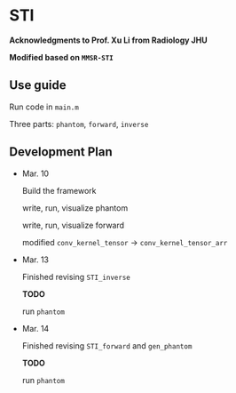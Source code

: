 # STI
**Acknowledgments to Prof. Xu Li from Radiology JHU**

**Modified based on   `MMSR-STI`**

## Use guide
Run code in `main.m`

Three parts: `phantom`, `forward`, `inverse`

## Development Plan
- Mar. 10 

    Build the framework

    write, run, visualize phantom

    write, run, visualize forward

    modified `conv_kernel_tensor` -> `conv_kernel_tensor_arr`

- Mar. 13

    Finished revising `STI_inverse`

    **TODO**

    run `phantom`

- Mar. 14

    Finished revising `STI_forward` and `gen_phantom`

    **TODO**

    run `phantom`